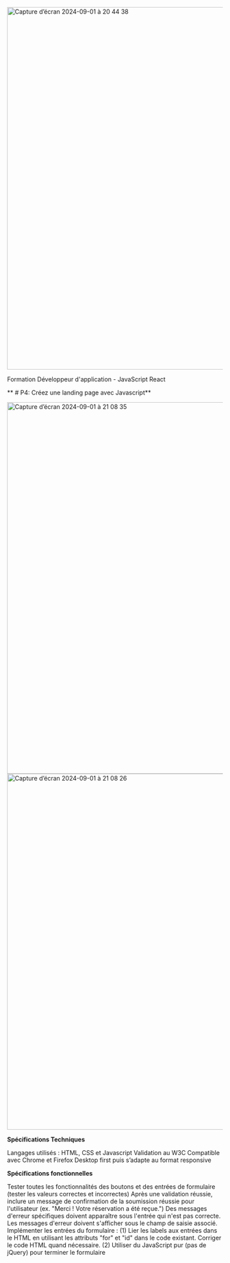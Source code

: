 <img width="844" alt="Capture d’écran 2024-09-01 à 20 44 38" src="https://github.com/user-attachments/assets/7395f8c0-a9cb-4dd1-9ff2-f6cb8048a166">

Formation Développeur d'application - JavaScript React

** # P4: Créez une landing page avec Javascript**






<img width="865" alt="Capture d’écran 2024-09-01 à 21 08 35" src="https://github.com/user-attachments/assets/4458a8b9-9f85-472b-96b6-b1dc66a52435">
<img width="829" alt="Capture d’écran 2024-09-01 à 21 08 26" src="https://github.com/user-attachments/assets/ebd2df99-cd39-4ac3-a4d9-cc68549f9ddd">

**Spécifications Techniques**

Langages utilisés : HTML, CSS et Javascript
Validation au W3C
Compatible avec Chrome et Firefox
Desktop first puis s’adapte au format responsive

**Spécifications fonctionnelles**

Tester toutes les fonctionnalités des boutons et des entrées de formulaire (tester les valeurs correctes et incorrectes)
Après une validation réussie, inclure un message de confirmation de la soumission réussie pour l'utilisateur (ex. "Merci ! Votre réservation a été reçue.")
Des messages d'erreur spécifiques doivent apparaître sous l'entrée qui n'est pas correcte. Les messages d'erreur doivent s'afficher sous le champ de saisie associé.
Implémenter les entrées du formulaire :
(1) Lier les labels aux entrées dans le HTML en utilisant les attributs "for" et "id" dans le code existant. Corriger le code HTML quand nécessaire.
(2) Utiliser du JavaScript pur (pas de jQuery) pour terminer le formulaire 
